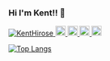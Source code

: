 ### Hi I'm Kent!! 👋

<p align="left">
  <a href="https://github.com/KentHirose/KentHirose/">
    <img src="https://komarev.com/ghpvc/?username=KentHirose" alt="KentHirose" />
  </a>
  <a href="https://twitter.com/kent_h">
    <img height="20" src="https://img.shields.io/twitter/follow/needtocwriteusername?label=Twitter&logo=twitter&style=flat" />
  </a>
  <a href="https://github.com/KentHirose">
    <img height="20" src="https://img.shields.io/github/followers/KentHirose?label=follow&logo=github&style=flat" />
  </a>
  <a href="http://qiita.com/Kent7974">
    <img height="20" src="https://qiita-badge.apiapi.app/s/Kent7974/posts.svg" />
  </a>
  <//qiita.com/Kent7974">
    <img height="20" src="https://qiita-badge.apiapi.app/s/Kent7974/contributions.svg" />
  </a>
</p>


[![Top Langs](https://github-readme-stats.vercel.app/api/top-langs/?username=KentHirose)](https://github.com/KentHirose/github-readme-stats)
